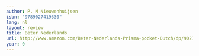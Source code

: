 ```yaml
---
author: P. M Nieuwenhuijsen
isbn: "9789027419330"
lang: nl
layout: review
title: Beter Nederlands
url: http://www.amazon.com/Beter-Nederlands-Prisma-pocket-Dutch/dp/9027419337?SubscriptionId=0VMG0VFGBMRWVRA58R02&tag=ldvd-20&linkCode=xm2&camp=2025&creative=165953&creativeASIN=9027419337
year: 0
---
```


